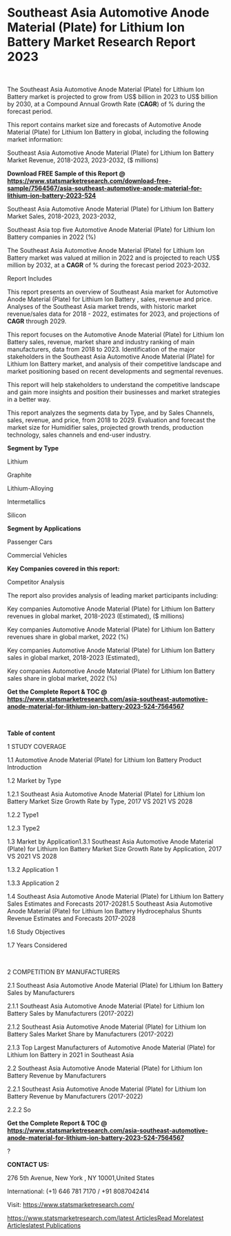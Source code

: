 <h1>Southeast Asia Automotive Anode Material (Plate) for Lithium Ion Battery Market Research Report 2023</h1><br/><p>The Southeast Asia Automotive Anode Material (Plate) for Lithium Ion Battery market is projected to grow from US$ billion in 2023 to US$ billion by 2030, at a Compound Annual Growth Rate (<strong>CAGR</strong>) of % during the forecast period.</p>
 
 
 
 <p>This report contains market size and forecasts of Automotive Anode Material (Plate) for Lithium Ion Battery in global, including the following market information:</p>
 
 
 
 <p>Southeast Asia Automotive Anode Material (Plate) for Lithium Ion Battery Market Revenue, 2018-2023, 2023-2032, ($ millions)</p>
 
 
 
 <p><strong>Download FREE Sample of this Report @ <a href="https://www.statsmarketresearch.com/download-free-sample/7564567/asia-southeast-automotive-anode-material-for-lithium-ion-battery-2023-524">https://www.statsmarketresearch.com/download-free-sample/7564567/asia-southeast-automotive-anode-material-for-lithium-ion-battery-2023-524</a></strong></p>
 
 
 
 <p>Southeast Asia Automotive Anode Material (Plate) for Lithium Ion Battery Market Sales, 2018-2023, 2023-2032,</p>
 
 
 
 <p>Southeast Asia top five Automotive Anode Material (Plate) for Lithium Ion Battery companies in 2022 (%)</p>
 
 
 
 <p>The Southeast Asia Automotive Anode Material (Plate) for Lithium Ion Battery market was valued at million in 2022 and is projected to reach US$ million by 2032, at a <strong>CAGR</strong> of % during the forecast period 2023-2032.</p>
 
 
 
 <p>Report Includes</p>
 
 
 
 <p>This report presents an overview of Southeast Asia market for Automotive Anode Material (Plate) for Lithium Ion Battery , sales, revenue and price. Analyses of the Southeast Asia market trends, with historic market revenue/sales data for 2018 - 2022, estimates for 2023, and projections of <strong>CAGR</strong> through 2029.</p>
 
 
 
 <p>This report focuses on the Automotive Anode Material (Plate) for Lithium Ion Battery sales, revenue, market share and industry ranking of main manufacturers, data from 2018 to 2023. Identification of the major stakeholders in the Southeast Asia Automotive Anode Material (Plate) for Lithium Ion Battery market, and analysis of their competitive landscape and market positioning based on recent developments and segmental revenues.</p>
 
 
 
 <p>This report will help stakeholders to understand the competitive landscape and gain more insights and position their businesses and market strategies in a better way.</p>
 
 
 
 <p>This report analyzes the segments data by Type, and by Sales Channels, sales, revenue, and price, from 2018 to 2029. Evaluation and forecast the market size for Humidifier sales, projected growth trends, production technology, sales channels and end-user industry.</p>
 
 
 
 <p><strong>Segment by Type</strong></p>
 
 
 
 <p>Lithium</p>
 
 
 
 <p>Graphite</p>
 
 
 
 <p>Lithium-Alloying</p>
 
 
 
 <p>Intermetallics</p>
 
 
 
 <p>Silicon</p>
 
 
 
 <p><strong>Segment <strong><strong>by Applications</strong></strong></strong></p>
 
 
 
 <p>Passenger Cars</p>
 
 
 
 <p>Commercial Vehicles</p>
 
 
 
 <p><strong>Key Companies covered in this report:</strong></p>
 
 
 
 <p>Competitor Analysis</p>
 
 
 
 <p>The report also provides analysis of leading market participants including:</p>
 
 
 
 <p>Key companies Automotive Anode Material (Plate) for Lithium Ion Battery revenues in global market, 2018-2023 (Estimated), ($ millions)</p>
 
 
 
 <p>Key companies Automotive Anode Material (Plate) for Lithium Ion Battery revenues share in global market, 2022 (%)</p>
 
 
 
 <p>Key companies Automotive Anode Material (Plate) for Lithium Ion Battery sales in global market, 2018-2023 (Estimated),</p>
 
 
 
 <p>Key companies Automotive Anode Material (Plate) for Lithium Ion Battery sales share in global market, 2022 (%)</p>
 
 
 
 <div><b>Get the Complete Report & TOC @ <a href="https://www.statsmarketresearch.com/asia-southeast-automotive-anode-material-for-lithium-ion-battery-2023-524-7564567">https://www.statsmarketresearch.com/asia-southeast-automotive-anode-material-for-lithium-ion-battery-2023-524-7564567</a></b></div>
 
 
 
 <p><br />
 
 <b>Table of content</b></p>
 
 
 
 <p>1 STUDY COVERAGE<br />
 
 1.1 Automotive Anode Material (Plate) for Lithium Ion Battery Product Introduction<br />
 
 1.2 Market by Type<br />
 
 1.2.1 Southeast Asia Automotive Anode Material (Plate) for Lithium Ion Battery Market Size Growth Rate by Type, 2017 VS 2021 VS 2028<br />
 
 1.2.2 Type1<br />
 
 1.2.3 Type2<br />
 
 1.3 Market by Application1.3.1 Southeast Asia Automotive Anode Material (Plate) for Lithium Ion Battery Market Size Growth Rate by Application, 2017 VS 2021 VS 2028<br />
 
 1.3.2 Application 1<br />
 
 1.3.3 Application 2<br />
 
 1.4 Southeast Asia Automotive Anode Material (Plate) for Lithium Ion Battery Sales Estimates and Forecasts 2017-20281.5 Southeast Asia Automotive Anode Material (Plate) for Lithium Ion Battery Hydrocephalus Shunts Revenue Estimates and Forecasts 2017-2028<br />
 
 1.6 Study Objectives<br />
 
 1.7 Years Considered<br />
 
 <br />
 
 2 COMPETITION BY MANUFACTURERS<br />
 
 2.1 Southeast Asia Automotive Anode Material (Plate) for Lithium Ion Battery Sales by Manufacturers<br />
 
 2.1.1 Southeast Asia Automotive Anode Material (Plate) for Lithium Ion Battery Sales by Manufacturers (2017-2022)<br />
 
 2.1.2 Southeast Asia Automotive Anode Material (Plate) for Lithium Ion Battery Sales Market Share by Manufacturers (2017-2022)<br />
 
 2.1.3 Top Largest Manufacturers of Automotive Anode Material (Plate) for Lithium Ion Battery in 2021 in Southeast Asia<br />
 
 2.2 Southeast Asia Automotive Anode Material (Plate) for Lithium Ion Battery Revenue by Manufacturers<br />
 
 2.2.1 Southeast Asia Automotive Anode Material (Plate) for Lithium Ion Battery Revenue by Manufacturers (2017-2022)<br />
 
 2.2.2 So</p>
 
 
 
 <div><b>Get the Complete Report & TOC @ <a href="https://www.statsmarketresearch.com/asia-southeast-automotive-anode-material-for-lithium-ion-battery-2023-524-7564567">https://www.statsmarketresearch.com/asia-southeast-automotive-anode-material-for-lithium-ion-battery-2023-524-7564567</a></b></div>
 
 
 
 <p>? </p>
 
 
 
 <p><b>CONTACT US:</b><br />
 
 276 5th Avenue, New York , NY 10001,United States<br />
 
 International: (+1) 646 781 7170 / +91 8087042414<br />
 
 Visit: <a href="https://www.statsmarketresearch.com/">https://www.statsmarketresearch.com/</a><br />
 
 <a href="https://gyeongbokgung.com">https://www.statsmarketresearch.com/</a><a href="https://hallyeomaritime.com">latest Articles</a><a href="https://jingwansa.com">Read More</a><a href="https://nguoiviet.jp/">latest Articles</a><a href="https://www.intelmarketresearch.com/">latest Publications</a></p>